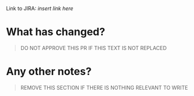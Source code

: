 Link to JIRA: _insert link here_

# What has changed?

> DO NOT APPROVE THIS PR IF THIS TEXT IS NOT REPLACED

# Any other notes?

> REMOVE THIS SECTION IF THERE IS NOTHING RELEVANT TO WRITE
